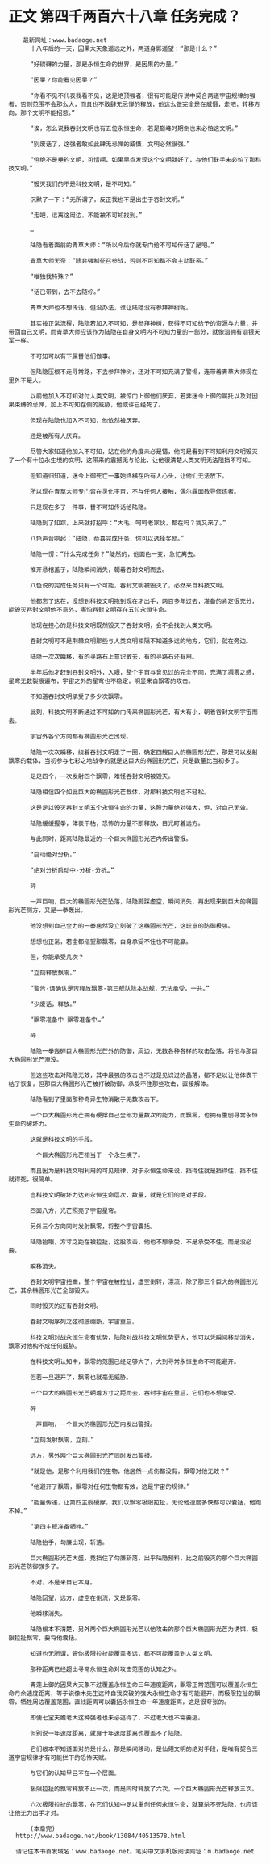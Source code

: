 # 正文 第四千两百六十八章 任务完成？
        最新网址：www.badaoge.net
          十八年后的一天，因果大天象遥远之外，两道身影遥望：“那是什么？”
      
          “好磅礴的力量，那是永恒生命的世界，是因果的力量。”
      
          “因果？你能看见因果？”
      
          “你看不见不代表我看不见，这是绝顶强者，很有可能是传说中契合两道宇宙规律的强者，否则范围不会那么大，而且也不敢肆无忌惮的释放，他这么做完全是在威慑，走吧，转移方向，那个文明不能招惹。”
      
          “诶，怎么说我吞封文明也有五位永恒生命，若是巅峰时期倒也未必怕这文明。”
      
          “别废话了，这强者敢如此肆无忌惮的威慑，文明必然很强。”
      
          “但绝不是垂钓文明，可惜啊，如果早点发现这个文明就好了，与他们联手未必怕了那科技文明。”
      
          “毁灭我们的不是科技文明，是不可知。”
      
          沉默了一下：“无所谓了，反正我也不是出生于吞封文明。”
      
          “走吧，远离这周边，不能被不可知找到。”
      
          …
      
          陆隐看着面前的青草大师：“所以今后你就专门给不可知传话了是吧。”
      
          青草大师无奈：“除非强制征召参战，否则不可知都不会主动联系。”
      
          “唯独我特殊？”
      
          “话已带到，去不去随伱。”
      
          青草大师也不想传话，但没办法，谁让陆隐没有参拜神树呢。
      
          其实按正常流程，陆隐若加入不可知，是参拜神树，获得不可知给予的资源与力量，并带回自己文明，而青草大师应该作为陆隐在自身文明内不可知力量的一部分，就像洄拥有洄银天军一样。
      
          不可知可以有下属替他们做事。
      
          但陆隐压根不走寻常路，不去参拜神树，还对不可知充满了警惕，连带着青草大师现在里外不是人。
      
          以前他加入不可知对付人类文明，被惊门上御他们厌弃，若非迷今上御的嘱托以及对因果束缚的忌惮，加上不可知在侧的威胁，他或许已经死了。
      
          但现在陆隐也加入不可知，他依然被厌弃。
      
          还是被所有人厌弃。
      
          尽管大家知道他加入不可知，站在他的角度未必是错，他可是看到不可知利用文明毁灭了一个有十位永生境的文明，这带来的震撼无与伦比，让他很清楚人类文明无法阻挡不可知。
      
          但知道归知道，迷今上御死亡一事始终横在所有人心头，让他们无法放下。
      
          所以现在青草大师专门留在灵化宇宙，不与任何人接触，偶尔露面教导修炼者。
      
          只是现在多了一件事，替不可知传话给陆隐。
      
          陆隐到了知踪，上来就打招呼：“大毛，呵呵老家伙，都在吗？我又来了。”
      
          八色声音响起：“陆隐，恭喜完成任务，你可以选择奖励。”
      
          陆隐一愣：“什么完成任务？”陡然的，他面色一变，急忙离去。
      
          推开悬棺盖子，陆隐瞬间消失，朝着吞封文明而去。
      
          八色说的完成任务只有一个可能，吞封文明被毁灭了，必然来自科技文明。
      
          他都忘了这茬，没想到科技文明拖到现在才出手，两百多年过去，准备的肯定很充分，能毁灭吞封文明他不意外，哪怕吞封文明存在五位永恒生命。
      
          他现在担心的是科技文明既然毁灭了吞封文明，会不会找到人类文明。
      
          吞封文明可不是荆棘文明那些与人类文明相隔不知道多远的地方，它们，就在旁边。
      
          陆隐一次次瞬移，有的寻路石上意识散去，有的寻路石还有用。
      
          半年后他才赶到吞封文明外，入眼，整个宇宙与曾见过的完全不同，充满了凋零之感，星穹无数裂痕遍布，宇宙之外的星穹也不稳定，明显来自飘零的攻击。
      
          不知道吞封文明承受了多少次飘零。
      
          此刻，科技文明不断通过不可知的门传来椭圆形光芒，有大有小，朝着吞封文明宇宙而去。
      
          宇宙外各个方向都有椭圆形光芒出现。
      
          陆隐一次次瞬移，绕着吞封文明走了一圈，确定四艘巨大的椭圆形光芒，那是可以发射飘零的载体，当初参与七彩之地战争的就是这巨大的椭圆形光芒，只是数量比当初多了。
      
          足足四个，一次发射四个飘零，难怪吞封文明被毁灭。
      
          陆隐相信四个如此巨大的椭圆形光芒载体，对那科技文明也不轻松。
      
          这是足以毁灭吞封文明五个永恒生命的力量，这股力量绝对强大，但，对自己无效。
      
          陆隐缓缓握拳，体表干枯，恐怖的力量不断释放，目光盯着远方。
      
          与此同时，距离陆隐最近的一个巨大椭圆形光芒内传出警报。
      
          “启动绝对分析。”
      
          “绝对分析启动中-分析-分析…”
      
          砰
      
          一声巨响，巨大的椭圆形光芒坠落，陆隐脚踩虚空，瞬间消失，再出现来到巨大的椭圆形光芒侧方，又是一拳轰出。
      
          他没想到自己全力的一拳居然没立刻破了这椭圆形光芒，这玩意的防御极强。
      
          想想也正常，若全都指望那飘零，自身承受不住也不可能赢。
      
          但，你能承受几次？
      
          “立刻释放飘零。”
      
          “警告-请确认是否释放飘零-第三舰队除本战舰，无法承受，一共。”
      
          “少废话，释放。”
      
          “飘零准备中-飘零准备中…”
      
          砰
      
          陆隐一拳轰碎巨大椭圆形光芒外的防御，周边，无数各种各样的攻击坠落，将他与那巨大椭圆形光芒淹没。
      
          但这些攻击对陆隐无效，其中最强的攻击也不过是见识过的晶落，都不足以让他体表干枯了恢复，但那巨大椭圆形光芒被打破防御，承受不住那些攻击，直接解体。
      
          陆隐看到了里面那种奇异生物消散于无数攻击下。
      
          一个巨大椭圆形光芒拥有硬撑自己全部力量数次的能力，而飘零，也拥有重创寻常永恒生命的破坏力。
      
          这就是科技文明的手段。
      
          一个巨大椭圆形光芒相当于一个永生境了。
      
          而且因为是科技文明利用的可见规律，对于永恒生命来说，挡得住就是挡得住，挡不住就得死，很简单。
      
          当科技文明破坏力达到永恒生命层次，数量，就是它们的绝对手段。
      
          四面八方，光芒照亮了宇宙星穹。
      
          另外三个方向同时发射飘零，将整个宇宙囊括。
      
          陆隐抬眼，方寸之距在被拉扯，这股攻击，他也不想承受，不是承受不住，而是没必要。
      
          瞬移消失。
      
          吞封文明宇宙扭曲，整个宇宙在被拉扯，虚空倒转，漂流，除了那三个巨大的椭圆形光芒，其余椭圆形光芒全部毁灭。
      
          同时毁灭的还有吞封文明。
      
          吞封文明序列之弦彻底绷断，宇宙重启。
      
          科技文明对战永恒生命有优势，陆隐对战科技文明优势更大，他可以凭瞬间移动消失，飘零对他构不成任何威胁。
      
          在科技文明认知中，飘零的范围已经足够大了，大到寻常永恒生命不可能避开。
      
          但若一旦避开了，飘零也就毫无威胁。
      
          三个巨大的椭圆形光芒朝着方寸之距而去，吞封宇宙在重启，它们也不想承受。
      
          砰
      
          一声巨响，一个巨大的椭圆形光芒内发出警报。
      
          “立刻发射飘零，立刻。”
      
          远方，另外两个巨大椭圆形光芒同时发出警报。
      
          “就是他，是那个利用我们的生物，他居然一点伤都没有，飘零对他无效？”
      
          “他避开了飘零，飘零对任何生物都有效，这是宇宙的规律。”
      
          “能量传递，让第四主舰硬撑，我们以飘零极限拉扯，无论他速度多快都可以囊括，他跑不掉。”
      
          “第四主舰准备牺牲。”
      
          陆隐抬手，勾廉出现，斩落。
      
          巨大椭圆形光芒大盛，竟挡住了勾廉斩落，出乎陆隐预料，比之前毁灭的那个巨大椭圆形光芒防御强多了。
      
          不对，不是来自它本身。
      
          陆隐回望，远方，虚空在倒流，又是飘零。
      
          他瞬移消失。
      
          陆隐根本不清楚，另外两个巨大椭圆形光芒以他攻击的那个巨大椭圆形光芒为诱饵，极限拉扯飘零，要将他囊括。
      
          知道也无所谓，管你极限拉扯能覆盖多远，都不可能覆盖到人类文明。
      
          那种距离已经超出寻常永恒生命对攻击范围的认知之外。
      
          青莲上御的因果大天象不过覆盖永恒生命三年速度距离，飘零正常范围可以覆盖永恒生命月余速度距离，等于说像木先生这种自我突破的强大永恒生命才有可能避开，而极限拉扯的飘零，牺牲周边覆盖范围，直线距离可以囊括永恒生命一年速度距离，这是很夸张的。
      
          即便七宝天蟾老大这种强者也未必逃得了，不过老大也不需要逃。
      
          但别说一年速度距离，就算十年速度距离也覆盖不了陆隐。
      
          它们根本不知道面对的是什么，那是瞬间移动，是仙翎文明的绝对手段，是唯有契合三道宇宙规律才有可能拦下的恐怖天赋。
      
          与它们的认知早已不在一个层面。
      
          极限拉扯的飘零释放不止一次，而是同时释放了六次，一个巨大椭圆形光芒释放三次。
      
          六次极限拉扯的飘零，在它们认知中足以重创任何永恒生命，就算杀不死陆隐，也应该让他无力出手才对。
      
          (本章完)
      http://www.badaoge.net/book/13084/40513578.html
      
      请记住本书首发域名：www.badaoge.net。笔尖中文手机版阅读网址：m.badaoge.net